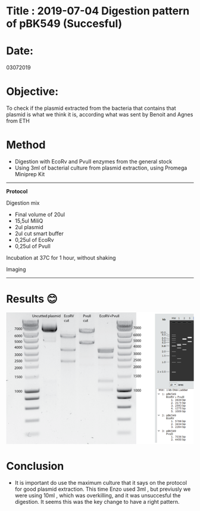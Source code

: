 
# Title : 2019-07-04 Digestion pattern of pBK549 (Succesful)

# Date:
03072019

# Objective:

To check if the plasmid extracted from the bacteria that contains that plasmid is what we think it is, according what was sent by Benoit and Agnes from ETH

# Method

- Digestion with EcoRv and PvuII enzymes from the general stock
- Using 3ml of bacterial culture from plasmid extraction, using Promega Miniprep Kit
****
**Protocol**

Digestion mix
- Final volume of 20ul
- 15,5ul MiliQ
- 2ul plasmid
- 2ul cut smart buffer
- 0,25ul of EcoRv
- 0,25ul of PvuII

Incubation at 37C for 1 hour, without shaking

Imaging
****

# Results 😊

![](../Images/PBK549_SUCCESFUL_DIGESTION_PATTERN_2019-07-03_17hr_56min_edited.png)

# Conclusion
- It is important do use the maximum culture that it says on the protocol for good plasmid extraction. This time Enzo used 3ml , but previusly we were using 10ml , which was overkilling, and it was unsuccesful the digestion. It seems this was the key change to have a right pattern.
